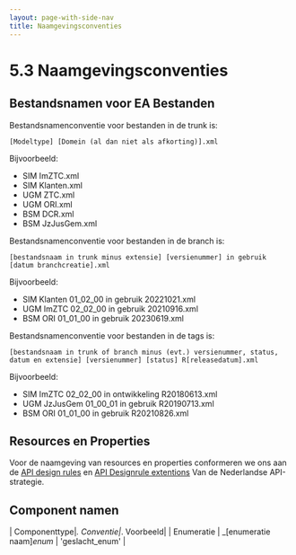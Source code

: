```yaml
---
layout: page-with-side-nav
title: Naamgevingsconventies
---
```

# 5.3 Naamgevingsconventies

## Bestandsnamen voor EA Bestanden

Bestandsnamenconventie voor bestanden in de trunk is:

`[Modeltype] [Domein (al dan niet als afkorting)].xml`

Bijvoorbeeld:
* SIM ImZTC.xml
* SIM Klanten.xml
* UGM ZTC.xml
* UGM ORI.xml
* BSM DCR.xml
* BSM JzJusGem.xml

Bestandsnamenconventie voor bestanden in de branch is:

`[bestandsnaam in trunk minus extensie] [versienummer] in gebruik [datum branchcreatie].xml`

Bijvoorbeeld:
* SIM Klanten 01_02_00 in gebruik 20221021.xml
* UGM ImZTC 02_02_00 in gebruik 20210916.xml
* BSM ORI 01_01_00 in gebruik 20230619.xml

Bestandsnamenconventie voor bestanden in de tags is:

`[bestandsnaam in trunk of branch minus (evt.) versienummer, status, datum en extensie] [versienummer] [status] R[releasedatum].xml`

Bijvoorbeeld:
* SIM ImZTC 02_02_00 in ontwikkeling R20180613.xml
* UGM JzJusGem 01_00_01 in gebruik R20190713.xml
* BSM ORI 01_01_00 in gebruik R20210826.xml

## Resources en Properties

Voor de naamgeving van resources en properties conformeren we ons aan de [API design rules](https://publicatie.centrumvoorstandaarden.nl/api/adr/) en [API Designrule extentions](https://geonovum.github.io/KP-APIs/API-strategie-extensies/) Van de Nederlandse API-strategie. 

## Component namen

| Componenttype|_. Conventie|_. Voorbeeld|
| Enumeratie | _[enumeratie naam]_enum_ | 'geslacht_enum' |
